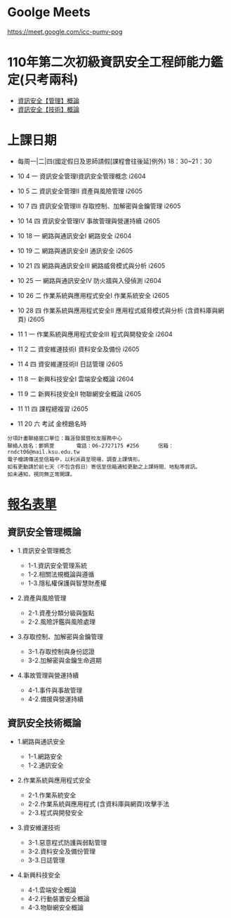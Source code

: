 

# Goolge Meets

https://meet.google.com/icc-pumv-pog

# 110年第二次初級資訊安全工程師能力鑑定(只考兩科)
- [資訊安全【管理】概論](#資訊安全管理概論 )
- [資訊安全【技術】概論](#資訊安全技術概論)

# 上課日期
- 每周一|二|四(國定假日及恩師請假[課程會往後延]例外) 18：30~21：30
- 10	4	一	資訊安全管理I資訊安全管理概念	i2604
- 10	5	二	資訊安全管理II 資產與風險管理	i2605
- 10	7	四	資訊安全管理III 存取控制、加解密與金鑰管理	i2605
- 10	14	四	資訊安全管理IV 事故管理與營運持續	i2605
- 10	18	一	網路與通訊安全I 網路安全	i2604
- 10	19	二	網路與通訊安全II 通訊安全	i2605
- 10	21	四	網路與通訊安全III 網路威脅模式與分析	i2605
- 10	25	一	網路與通訊安全IV 防火牆與入侵偵測	i2604
- 10	26	二	作業系統與應用程式安全I 作業系統安全	i2605
- 10	28	四	作業系統與應用程式安全II 應用程式威脅模式與分析 (含資料庫與網頁)	i2605
- 11	1	一	作業系統與應用程式安全III 程式與開發安全	i2604
- 11	2	二	資安維運技術I 資料安全及備份	i2605
- 11	4	四	資安維運技術II 日誌管理	i2605
- 11	8	一	新興科技安全I 雲端安全概論	i2604
- 11	9	二	新興科技安全II 物聯網安全概論	i2605
- 11	11	 四	課程總複習	i2605

- 11  20  六  考試 金榜題名時

```
分項計畫聯絡窗口單位：職涯發展暨校友服務中心
聯絡人姓名：鄭姵萱       電話：06-2727175 #256      信箱：rndct06@mail.ksu.edu.tw        
電子檔請傳送至信箱中，以利派員至現場，調查上課情形。
如有更動請於前七天（不包含假日）寄信至信箱通知更動之上課時間、地點等資訊。
如未通知，視同無正常開課。
```
# [報名表單](https://reurl.cc/xEQLGZ)

## 資訊安全管理概論

- 1.資訊安全管理概念
  - 1-1.資訊安全管理系統
  - 1-2.相關法規概論與遵循
  - 1-3.隱私權保護與智慧財產權

- 2.資產與風險管理
  - 2-1.資產分類分級與盤點
  - 2-2.風險評鑑與風險處理

- 3.存取控制、加解密與金鑰管理
  - 3-1.存取控制與身份認證
  - 3-2.加解密與金鑰生命週期

- 4.事故管理與營運持續
  - 4-1.事件與事故管理
  - 4-2.備援與營運持續


## 資訊安全技術概論
- 1.網路與通訊安全
  - 1-1.網路安全
  - 1-2.通訊安全

- 2.作業系統與應用程式安全
  - 2-1.作業系統安全
  - 2-2.作業系統與應用程式 (含資料庫與網頁)攻擊手法
  - 2-3.程式與開發安全


- 3.資安維運技術
  - 3-1.惡意程式防護與弱點管理
  - 3-2.資料安全及備份管理
  - 3-3.日誌管理

- 4.新興科技安全
  - 4-1.雲端安全概論
  - 4-2.行動裝置安全概論
  - 4-3.物聯網安全概論




